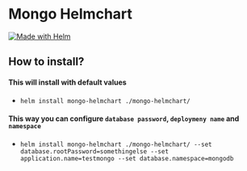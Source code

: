# Mongo Helmchart

[![Made with Helm](https://img.shields.io/badge/Made%20with-HELM-orange?style=for-the-badge&logo=helm)](https://helm.sh/)

## How to install?

 ####  This will install with default values
 * `helm install mongo-helmchart ./mongo-helmchart/`

 ####  This way you can configure `database password`, `deploymeny name` and `namespace`
 * `helm install mongo-helmchart ./mongo-helmchart/ --set database.rootPassword=somethingelse --set application.name=testmongo --set database.namespace=mongodb`
